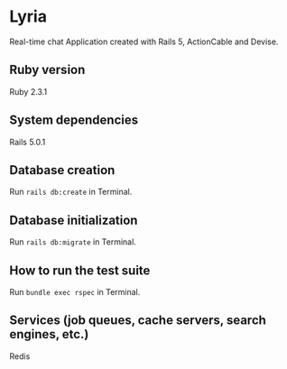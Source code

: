 # Lyria

Real-time chat Application created with Rails 5, ActionCable and Devise.

## Ruby version

Ruby 2.3.1

## System dependencies

Rails 5.0.1

## Database creation

Run `rails db:create` in Terminal.

## Database initialization

Run `rails db:migrate` in Terminal.

## How to run the test suite

Run `bundle exec rspec` in Terminal.

## Services (job queues, cache servers, search engines, etc.)

Redis
